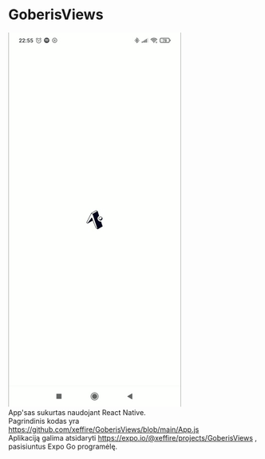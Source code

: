 # GoberisViews
![Demo](/146611027_459121762125199_2268873363188992670_n.gif)    
App'sas sukurtas naudojant React Native.  
Pagrindinis kodas yra https://github.com/xeffire/GoberisViews/blob/main/App.js  
Aplikaciją galima atsidaryti https://expo.io/@xeffire/projects/GoberisViews , pasisiuntus Expo Go programėlę.
